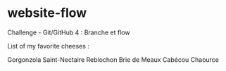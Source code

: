# website-flow
Challenge -  Git/GitHub 4 : Branche et flow

List of my favorite cheeses : 

Gorgonzola
Saint-Nectaire
Reblochon
Brie de Meaux
Cabécou
Chaource